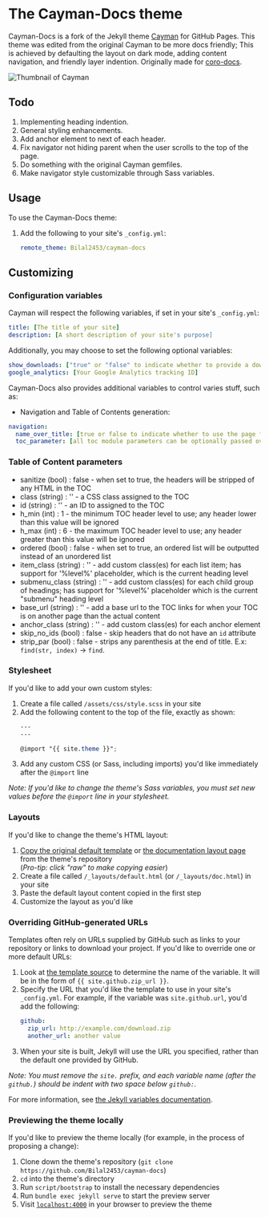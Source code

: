 # The Cayman-Docs theme

Cayman-Docs is a fork of the Jekyll theme [Cayman](https://github.com/pages-themes/cayman) for GitHub Pages. This theme was edited from the original Cayman to be more docs friendly; This is achieved by defaulting the layout on dark mode, adding content navigation, and friendly layer indention. Originally made for [coro-docs](https://bilal2453.github.io/coro-docs/).

![Thumbnail of Cayman](thumbnail.png)

## Todo

1. Implementing heading indention.
2. General styling enhancements.
3. Add anchor element to next of each header.
4. Fix navigator not hiding parent when the user scrolls to the top of the page.
5. Do something with the original Cayman gemfiles.
6. Make navigator style customizable through Sass variables.

## Usage

To use the Cayman-Docs theme:

1. Add the following to your site's `_config.yml`:

    ```yml
    remote_theme: Bilal2453/cayman-docs
    ```

## Customizing

### Configuration variables

Cayman will respect the following variables, if set in your site's `_config.yml`:

```yml
title: [The title of your site]
description: [A short description of your site's purpose]
```

Additionally, you may choose to set the following optional variables:

```yml
show_downloads: ["true" or "false" to indicate whether to provide a download URL]
google_analytics: [Your Google Analytics tracking ID]
```

Cayman-Docs also provides additional variables to control varies stuff, such as:

- Navigation and Table of Contents generation:
```yml
navigation:
  name_over_title: [true or false to indicate whether to use the page file name instead of title in the header navigator]
  toc_parameter: [all toc module parameters can be optionally passed over here]
```

### Table of Content parameters

  * sanitize      (bool)   : false  - when set to true, the headers will be stripped of any HTML in the TOC
  * class         (string) :   ''   - a CSS class assigned to the TOC
  * id            (string) :   ''   - an ID to assigned to the TOC
  * h_min         (int)    :   1    - the minimum TOC header level to use; any header lower than this value will be ignored
  * h_max         (int)    :   6    - the maximum TOC header level to use; any header greater than this value will be ignored
  * ordered       (bool)   : false  - when set to true, an ordered list will be outputted instead of an unordered list
  * item_class    (string) :   ''   - add custom class(es) for each list item; has support for '%level%' placeholder, which is the current heading level
  * submenu_class (string) :   ''   - add custom class(es) for each child group of headings; has support for '%level%' placeholder which is the current "submenu" heading level
  * base_url      (string) :   ''   - add a base url to the TOC links for when your TOC is on another page than the actual content
  * anchor_class  (string) :   ''   - add custom class(es) for each anchor element
  * skip_no_ids   (bool)   : false  - skip headers that do not have an `id` attribute
  * strip_par     (bool)   : false  - strips any parenthesis at the end of title. E.x: `find(str, index)` -> `find`.

### Stylesheet

If you'd like to add your own custom styles:

1. Create a file called `/assets/css/style.scss` in your site
2. Add the following content to the top of the file, exactly as shown:
    ```scss
    ---
    ---

    @import "{{ site.theme }}";
    ```
3. Add any custom CSS (or Sass, including imports) you'd like immediately after the `@import` line

*Note: If you'd like to change the theme's Sass variables, you must set new values before the `@import` line in your stylesheet.*

### Layouts

If you'd like to change the theme's HTML layout:

1. [Copy the original default template](https://github.com/Bilal2453/cayman-docs/blob/master/_layouts/default.html) or [the documentation layout page](https://github.com/Bilal2453/cayman-docs/blob/master/_layouts/doc.html) from the theme's repository<br />(*Pro-tip: click "raw" to make copying easier*)
2. Create a file called `/_layouts/default.html` (or `/_layouts/doc.html`) in your site
3. Paste the default layout content copied in the first step
4. Customize the layout as you'd like

### Overriding GitHub-generated URLs

Templates often rely on URLs supplied by GitHub such as links to your repository or links to download your project. If you'd like to override one or more default URLs:

1. Look at [the template source](https://github.com/Bilal2453/cayman-docs/blob/master/_layouts/default.html) to determine the name of the variable. It will be in the form of `{{ site.github.zip_url }}`.
2. Specify the URL that you'd like the template to use in your site's `_config.yml`. For example, if the variable was `site.github.url`, you'd add the following:
    ```yml
    github:
      zip_url: http://example.com/download.zip
      another_url: another value
    ```
3. When your site is built, Jekyll will use the URL you specified, rather than the default one provided by GitHub.

*Note: You must remove the `site.` prefix, and each variable name (after the `github.`) should be indent with two space below `github:`.*

For more information, see [the Jekyll variables documentation](https://jekyllrb.com/docs/variables/).

### Previewing the theme locally

If you'd like to preview the theme locally (for example, in the process of proposing a change):

1. Clone down the theme's repository (`git clone https://github.com/Bilal2453/cayman-docs`)
2. `cd` into the theme's directory
3. Run `script/bootstrap` to install the necessary dependencies
4. Run `bundle exec jekyll serve` to start the preview server
5. Visit [`localhost:4000`](http://localhost:4000) in your browser to preview the theme
